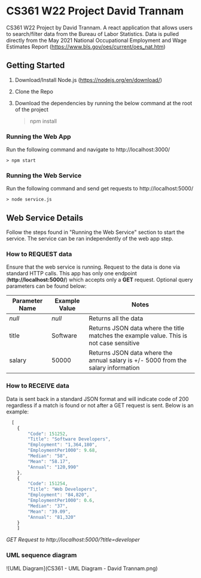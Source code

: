 # CS361 W22 Project David Trannam

CS361 W22 Project by David Trannam. A react application that allows users to search/filter data from the Bureau of Labor Statistics. Data is pulled directly from the May 2021 National Occupational Employment and Wage Estimates Report (https://www.bls.gov/oes/current/oes_nat.htm)

## Getting Started 

1. Download/Install Node.js (https://nodejs.org/en/download/)
2. Clone the Repo
3. Download the dependencies by running the below command at the root of the project

      > npm install 
      
      
### Running the Web App

Run the following command and navigate to http://localhost:3000/

    > npm start
    
    
### Running the Web Service

Run the following command and send get requests to http://localhost:5000/

    > node service.js
    
## Web Service Details

Follow the steps found in "Running the Web Service" section to start the service. The service can be ran independently of the web app step.

### How to REQUEST data 

Ensure that the web service is running. Request to the data is done via standard HTTP calls. This app has only one endpoint (**http://localhost:5000/**) which accepts only a **GET** request. Optional query parameters can be found below:

| Parameter Name      | Example Value | Notes|
| ----------- | ----------- | ----------- 
| *null*      | *null*       | Returns all the data |
| title      | Software       | Returns JSON data where the title matches the example value. This is not case sensitive |
| salary   | 50000        |Returns JSON data where the annual salary is +/- 5000 from the salary information  |

### How to RECEIVE data

Data is sent back in a standard JSON format and will indicate code of 200 regardless if a match is found or not after a GET request is sent. Below is an example:

``` javascript
  [
    {
        "Code": 151252,
        "Title": "Software Developers",
        "Employment": "1,364,180",
        "EmploymentPer1000": 9.68,
        "Median": "58",
        "Mean": "58.17",
        "Annual": "120,990"
    },
    {
        "Code": 151254,
        "Title": "Web Developers",
        "Employment": "84,820",
        "EmploymentPer1000": 0.6,
        "Median": "37",
        "Mean": "39.09",
        "Annual": "81,320"
    }
    ]
```
*GET Request to http://localhost:5000/?title=developer*

### UML sequence diagram

![UML Diagram](CS361 - UML Diagram - David Trannam.png)
